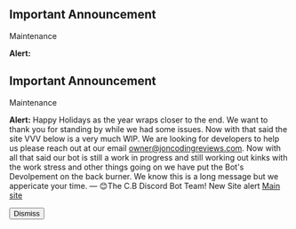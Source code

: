 <h2>Important Announcement</h2>
<h>Maintenance</h>
<p>
<b>Alert:</b>
<h2>Important Announcement</h2>
<h>Maintenance</h>
<p>
<b>Alert:</b>
Happy Holidays as the year wraps closer to the end. We want to thank you for standing by while we had some issues. Now with that said the site VVV below is a very much WIP. We are looking for developers to help us please reach out at our email <a href="mailto:owner@joncodingreviews.com">owner@joncodingreviews.com</a>. Now with all that said our bot is still a work in progress and still working out kinks with the work stress and other things going on we have put the Bot's Devolpement on the back burner. We know this is a long message but we appericate your time.
— 😊The C.B Discord Bot Team! New Site alert <a href="https://www.joncodingreviews.com">Main site</a></p>
<button id="dismiss-btn">Dismiss</button>
<script>
    var endDateString = "2024-12-31"; // Set your end date
</script>
<script src="/js/announcement.js"></script><!-- nothing follows-->

